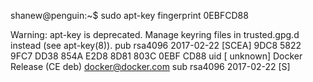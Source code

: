 shanew@penguin:~$ sudo apt-key fingerprint 0EBFCD88

Warning: apt-key is deprecated. Manage keyring files in trusted.gpg.d instead (see apt-key(8)).
pub   rsa4096 2017-02-22 [SCEA]
      9DC8 5822 9FC7 DD38 854A  E2D8 8D81 803C 0EBF CD88
uid           [ unknown] Docker Release (CE deb) <docker@docker.com>
sub   rsa4096 2017-02-22 [S]